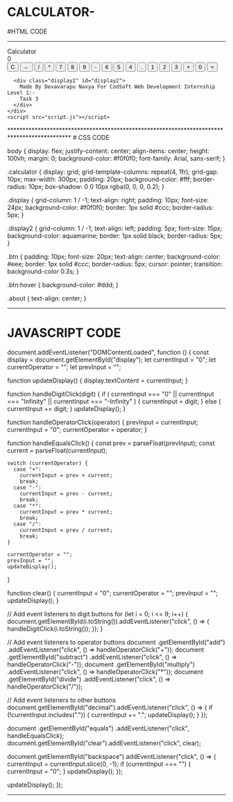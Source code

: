 # CALCULATOR-
#HTML CODE
**********************************************************************************************
<!DOCTYPE html>
<html lang="en">
  <head>
    <meta charset="UTF-8" />
    <meta name="viewport" content="width=device-width, initial-scale=1.0" />
    <link rel="stylesheet" href="styles.css" />
    <title>Basic Calculator</title>
  </head>
  <!--Made By Devavarapu Navya (Task 3 Level 1) Hope it Helps You-->
  <body>
    <div class="calculator">
      <div class="boxer" id="boxer">Calculator</div>
      <div class="display" id="display">0</div>
      <button class="btn" id="clear">C</button>
      <button class="btn" id="backspace">←</button>
      <button class="btn" id="divide">/</button>
      <button class="btn" id="multiply">*</button>
      <button class="btn" id="7">7</button>
      <button class="btn" id="8">8</button>
      <button class="btn" id="9">9</button>
      <button class="btn" id="subtract">-</button>
      <button class="btn" id="6">6</button>
      <button class="btn" id="5">5</button>
      <button class="btn" id="4">4</button>
      <button class="btn" id="decimal">.</button>
      <button class="btn" id="1">1</button>
      <button class="btn" id="2">2</button>
      <button class="btn" id="3">3</button>
      <button class="btn" id="add">+</button>
      <button class="btn" id="0">0</button>
      <button class="btn" id="equals">=</button>

      <div class="display2" id="display2">
        Made By Devavarapu Navya For CodSoft Web Development Internship Level 1:-
        Task 3
      </div>
    </div>
    <script src="script.js"></script>
  </body>
</html>
********************************************************************************************
# CSS CODE

body {
  display: flex;
  justify-content: center;
  align-items: center;
  height: 100vh;
  margin: 0;
  background-color: #f0f0f0;
  font-family: Arial, sans-serif;
}

.calculator {
  display: grid;
  grid-template-columns: repeat(4, 1fr);
  grid-gap: 10px;
  max-width: 300px;
  padding: 20px;
  background-color: #fff;
  border-radius: 10px;
  box-shadow: 0 0 10px rgba(0, 0, 0, 0.2);
}

.display {
  grid-column: 1 / -1;
  text-align: right;
  padding: 10px;
  font-size: 24px;
  background-color: #f0f0f0;
  border: 1px solid #ccc;
  border-radius: 5px;
}

.display2 {
  grid-column: 1 / -1;
  text-align: left;
  padding: 5px;
  font-size: 15px;
  background-color: aquamarine;
  border: 1px solid black;
  border-radius: 5px;
}

.btn {
  padding: 10px;
  font-size: 20px;
  text-align: center;
  background-color: #eee;
  border: 1px solid #ccc;
  border-radius: 5px;
  cursor: pointer;
  transition: background-color 0.3s;
}

.btn:hover {
  background-color: #ddd;
}

.about {
  text-align: center;
}
*********************************************************************************************
# JAVASCRIPT CODE

document.addEventListener("DOMContentLoaded", function () {
  const display = document.getElementById("display");
  let currentInput = "0";
  let currentOperator = "";
  let prevInput = "";

  function updateDisplay() {
    display.textContent = currentInput;
  }

  function handleDigitClick(digit) {
    if (
      currentInput === "0" ||
      currentInput === "Infinity" ||
      currentInput === "-Infinity"
    ) {
      currentInput = digit;
    } else {
      currentInput += digit;
    }
    updateDisplay();
  }

  function handleOperatorClick(operator) {
    prevInput = currentInput;
    currentInput = "0";
    currentOperator = operator;
  }

  function handleEqualsClick() {
    const prev = parseFloat(prevInput);
    const current = parseFloat(currentInput);

    switch (currentOperator) {
      case "+":
        currentInput = prev + current;
        break;
      case "-":
        currentInput = prev - current;
        break;
      case "*":
        currentInput = prev * current;
        break;
      case "/":
        currentInput = prev / current;
        break;
    }

    currentOperator = "";
    prevInput = "";
    updateDisplay();
  }

  function clear() {
    currentInput = "0";
    currentOperator = "";
    prevInput = "";
    updateDisplay();
  }

  // Add event listeners to digit buttons
  for (let i = 0; i <= 9; i++) {
    document.getElementById(i.toString()).addEventListener("click", () => {
      handleDigitClick(i.toString());
    });
  }

  // Add event listeners to operator buttons
  document
    .getElementById("add")
    .addEventListener("click", () => handleOperatorClick("+"));
  document
    .getElementById("subtract")
    .addEventListener("click", () => handleOperatorClick("-"));
  document
    .getElementById("multiply")
    .addEventListener("click", () => handleOperatorClick("*"));
  document
    .getElementById("divide")
    .addEventListener("click", () => handleOperatorClick("/"));

  // Add event listeners to other buttons
  document.getElementById("decimal").addEventListener("click", () => {
    if (!currentInput.includes(".")) {
      currentInput += ".";
      updateDisplay();
    }
  });

  document
    .getElementById("equals")
    .addEventListener("click", handleEqualsClick);
  document.getElementById("clear").addEventListener("click", clear);

  document.getElementById("backspace").addEventListener("click", () => {
    currentInput = currentInput.slice(0, -1);
    if (currentInput === "") {
      currentInput = "0";
    }
    updateDisplay();
  });

  updateDisplay();
});
**************************************************************************************************
